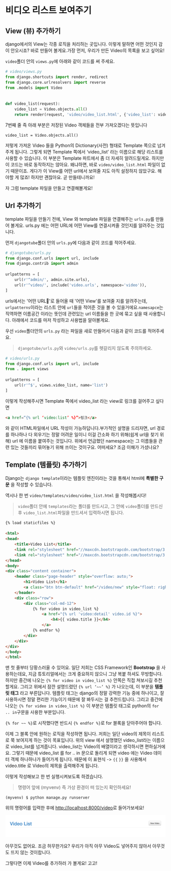 # 비디오 리스트 보여주기

## View \(뷰\) 추가하기

django에서의 View는 각종 로직을 처리하는 곳입니다. 이렇게 말하면 어떤 것인지 감이 안오시죠? 바로 만들어 볼게요.가장 먼저, 우리가 만든 Video의 목록을 보고 싶어요!

`video`폴더 안의 `views.py`에 아래와 같이 코드를 써 주세요.

```python
# video/views.py
from django.shortcuts import render, redirect
from django.core.urlresolvers import reverse
from .models import Video


def video_list(request):
    video_list = Video.objects.all()
    return render(request, 'video/video_list.html', {'video_list': video_list})
```

7번째 줄 즉 아래 부분은 저장된 Video 객체들을 전부 가져오겠다는 뜻입니다

```
video_list = Video.objects.all()
```

저렇게 가져온 Video 들을 Python의 Dictionary\(사전\) 형태로 Template 쪽으로 넘겨주게 됩니다. 그렇게 되면 Template 쪽에서 ‘video\_list’ 라는 이름으로 해당 리스트를 사용할 수 있습니다. 이 부분은 Template 파트에서 좀 더 자세히 알려드릴게요. 하지만 이 코드는 바로 동작하지는 않아요. 왜냐하면, 바로 `video/video_list.html` 파일이 없기 때문이죠. 게다가 이 View를 어떤 url에서 보여줄 지도 아직 설정하지 않았구요. 해야할 게 많죠! 하지만 괜찮아요. 곧 만들테니까요!

자 그럼 template 파일을 만들고 연결해볼게요!

## Url 추가하기

template 파일을 만들기 전에, View 와 template 파일을 연결해주는 `urls.py`를 만들어 볼게요. urls.py 에는 어떤 URL에 어떤 View를 연결시켜줄 것인지를 알려주는 것입니다.

먼저 `djangotube`폴더 안의 `urls.py`에 다음과 같이 코드를 적어주세요.

```python
# djangotube/urls.py
from django.conf.urls import url, include
from django.contrib import admin

urlpatterns = [
    url(r'^admin/', admin.site.urls),
    url(r'^video/', include('video.urls', namespace='video')),
]
```

urls에서는 '어떤 URL'로 들어올 때 '어떤 View'를 보여줄 지를 알려주는데, `urlpatterns`이라는 리스트 안에 `url`들을 적어준 것을 볼 수 있을거에요.`namesapce`는 직역하면 이름공간 이라는 뜻인데 관련있는 url 이름들을 한 곳에 묶고 싶을 때 사용합니다. 아래에서 코드를 마저 작성하고 사용법을 알아볼게요.

우선 `video`폴더안의 `urls.py` 라는 파일을 새로 만들어서 다음과 같이 코드를 적어주세요.

> `djangotube/urls.py`와 `video/urls.py`를 헷갈리지 않도록 주의하세요.

```python
# video/urls.py
from django.conf.urls import url, include
from . import views

urlpatterns = [
    url(r'^$', views.video_list, name='list')
]
```

이렇게 작성해주시면 Template 쪽에서 video\_list 라는 view로 링크를 걸어주고 싶다면

```html
<a href=“{% url ‘video:list’ %}”>링크</a>
```

와 같이 HTML파일에서 URL​ 작성이 가능하답니다.부가적인 설명을 드리자면, url 경로를 하나하나 다 외우기는 정말 어려운 일이니 이걸 간소화 하기 위해\(쉽게 url을 찾기 위해\) url 에 이름을 붙여주는 것입니다. 위에서 언급했던 namespace는 그 이름들을 관련 있는 것들끼리 묶어놓기 위해 쓰이는 것이구요. 어떠세요? 조금 이해가 가셨나요?

## Template \(템플릿\) 추가하기

Django는 `django template`이라는 템플릿 엔진이라는 것을 통해서 html에 **특별한 구문** 을 작성할 수 있습니다.

역시나 한 번 `video/templates/video/video_list.html` 을 작성해봅시다!

> `video`폴더 안에 `templates`라는 폴더를 만드시고, 그 안에 `video`폴더를 만드신 후 `video_list.html`파일을 만드셔서 입력하시면 됩니다.

```html
{% load staticfiles %}

<html>
<head>
    <title>Video List</title>
    <link rel="stylesheet" href="//maxcdn.bootstrapcdn.com/bootstrap/3.2.0/css/bootstrap.min.css">
    <link rel="stylesheet" href="//maxcdn.bootstrapcdn.com/bootstrap/3.2.0/css/bootstrap-theme.min.css">
</head>
<body>
<div class="content container">
    <header class="page-header" style="overflow: auto;">
        <h1>Video List</h1>
        <a class="btn btn-default" href="/video/new" style="float: right;">New Video</a>
    </header>
    <div class="row">
        <div class="col-md-12">
            {% for video in video_list %}
                <a href="{% url 'video:detail' video.id %}">
                    <h4>{{ video.title }}</h4>
                </a>
            {% endfor %}
        </div>
    </div>
</div>
</body>
</html>
```

맨 첫 줄부터 당황스러울 수 있어요. 일단 저희는 CSS Framework인 **Bootstrap** 을 사용하는데요, 지금 튜토리얼에서는 크게 중요하지 않으니 그냥 복붙 하셔도 무방합니다. 하지만 중간에 나오는 `{% for video in video_list %}` 안쪽은 직접 쳐보시길 추천할게요. 그리고 위에서 잠깐 설명드렸던 `{% url ‘~~’ %}` 가 나오는데, 이 부분을 **템플릿 태그** 라고 부른답니다. 템플릿 태그는 django의 정말 강력한 기능 중에 하나이고, 잘 사용하시면 정말 편리한 기능이기 때문에 잘 봐두시는 걸 추천드립니다. 그리고 중간에 나오는 `{% for video in video_list %}` 이 부분은 템플릿 태그로 python의 `for .. in`구문을 사용한 부분입니다.

`{% for ~~ %}`로 시작했다면 반드시 `{% endfor %}`로 for 블록을 닫아주어야 합니다.

이제 그 블록 안에 원하는 로직을 작성하면 됩니다. 저희는 일단 video의 제목이 리스트로 쭉 보여지게 하는 것이 목표입니다. 위의 view 에서 설명했던 video\_list라는 이름으로 video\_list를 넘겨줍니다. video\_list는 Video의 배열이라고 생각하시면 편하실거에요. 그렇기 때문에 video\_list 를 for .. in 문으로 돌리게 되면 video 에는 Video 데이터 객체 하나하나가 들어가게 됩니다. 때문에 이 표현식 -&gt; `{{`  `}}` 을 사용해서 video.title 로 Video의 제목을 출력해주게 됩니다.

이렇게 작성해보고 한 번 실행시켜보도록 하겠습니다.

> 명령어 앞에 \(myvenv\) 즉 가상 환경이 떠 있는지 확인하세요!

```
(myvenv) $ python manage.py runserver
```

위의 명령어를 입력한 후에 [http://localhost:8000/video](http://localhost:8000/video)로 들어가보세요! 

![](/assets/empty-video-list.png)

아무것도 없어요. 조금 허무한가요? 우리가 아직 아무 Video도 넣어주지 않아서 아무것도 뜨지 않는 것이랍니다. 

그렇다면 이제 Video를 추가하러 가 볼게요! 고고!

